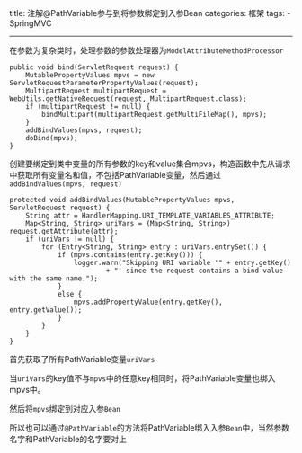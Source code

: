 title: 注解@PathVariable参与到将参数绑定到入参Bean
categories: 框架
tags: 
	- SpringMVC

---

在参数为复杂类时，处理参数的参数处理器为`ModelAttributeMethodProcessor`

```
public void bind(ServletRequest request) {
	MutablePropertyValues mpvs = new ServletRequestParameterPropertyValues(request);
	MultipartRequest multipartRequest = WebUtils.getNativeRequest(request, MultipartRequest.class);
	if (multipartRequest != null) {
		bindMultipart(multipartRequest.getMultiFileMap(), mpvs);
	}
	addBindValues(mpvs, request);
	doBind(mpvs);
}
```

创建要绑定到类中变量的所有参数的key和value集合mpvs，构造函数中先从请求中获取所有变量名和值，不包括PathVariable变量，然后通过`addBindValues(mpvs, request)`

```
protected void addBindValues(MutablePropertyValues mpvs, ServletRequest request) {
	String attr = HandlerMapping.URI_TEMPLATE_VARIABLES_ATTRIBUTE;
	Map<String, String> uriVars = (Map<String, String>) request.getAttribute(attr);
	if (uriVars != null) {
		for (Entry<String, String> entry : uriVars.entrySet()) {
			if (mpvs.contains(entry.getKey())) {
				logger.warn("Skipping URI variable '" + entry.getKey()
						+ "' since the request contains a bind value with the same name.");
			}
			else {
				mpvs.addPropertyValue(entry.getKey(), entry.getValue());
			}
		}
	}
}
```

首先获取了所有PathVariable变量`uriVars`

当`uriVars`的key值不与`mpvs`中的任意key相同时，将PathVariable变量也绑入mpvs中。

然后将`mpvs`绑定到对应入参`Bean`

所以也可以通过`@PathVariable`的方法将PathVariable绑入入参`Bean`中，当然参数名字和PathVariable的名字要对上